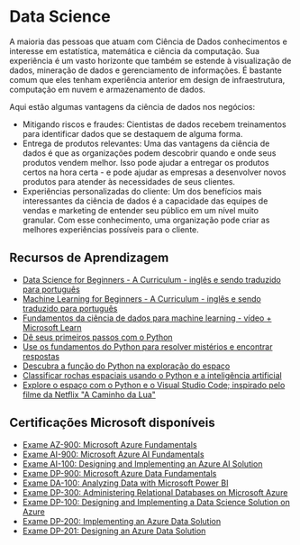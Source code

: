 # Data Science										

A maioria das pessoas que atuam com Ciência de Dados conhecimentos e interesse em estatística, matemática e ciência da computação. Sua experiência é um vasto horizonte que também se estende à visualização de dados, mineração de dados e gerenciamento de informações. É bastante comum que eles tenham experiência anterior em design de infraestrutura, computação em nuvem e armazenamento de dados.

Aqui estão algumas vantagens da ciência de dados nos negócios:

* Mitigando riscos e fraudes: Cientistas de dados recebem treinamentos para identificar dados que se destaquem de alguma forma. 
* Entrega de produtos relevantes: Uma das vantagens da ciência de dados é que as organizações podem descobrir quando e onde seus produtos vendem melhor. Isso pode ajudar a entregar os produtos certos na hora certa - e pode ajudar as empresas a desenvolver novos produtos para atender às necessidades de seus clientes.
* Experiências personalizadas do cliente: Um dos benefícios mais interessantes da ciência de dados é a capacidade das equipes de vendas e marketing de entender seu público em um nível muito granular. Com esse conhecimento, uma organização pode criar as melhores experiências possíveis para o cliente.


## Recursos de Aprendizagem

* [Data Science for Beginners - A Curriculum - inglês e sendo traduzido para português](https://microsoft.github.io/Data-Science-For-Beginners/#/)
* [Machine Learning for Beginners - A Curriculum - inglês e sendo traduzido para português](https://microsoft.github.io/ML-For-Beginners/#/)
* [Fundamentos da ciência de dados para machine learning - vídeo + Microsoft Learn](https://docs.microsoft.com/pt-br/events/learntv/learnlive-foundations-of-machine-learning/)
* [Dê seus primeiros passos com o Python](https://docs.microsoft.com/pt-br/learn/paths/python-first-steps/)
* [Use os fundamentos do Python para resolver mistérios e encontrar respostas](https://docs.microsoft.com/pt-br/learn/paths/python-partnership/)
* [Descubra a função do Python na exploração do espaço](https://docs.microsoft.com/pt-br/learn/paths/introduction-python-space-exploration-nasa/)
* [Classificar rochas espaciais usando o Python e a inteligência artificial](https://docs.microsoft.com/pt-br/learn/paths/classify-space-rocks-artificial-intelligence-nasa/)
* [Explore o espaço com o Python e o Visual Studio Code; inspirado pelo filme da Netflix "A Caminho da Lua"](https://docs.microsoft.com/pt-br/learn/paths/explore-space-using-python/)

## Certificações Microsoft disponíveis															
* [Exame AZ-900: Microsoft Azure Fundamentals](https://docs.microsoft.com/pt-br/learn/certifications/exams/az-900)
* [Exame AI-900: Microsoft Azure AI Fundamentals](https://docs.microsoft.com/pt-br/learn/certifications/azure-ai-fundamentals?WT.mc_id=microsofttech-academic-cyzanon)
* [Exame AI-100: Designing and Implementing an Azure AI Solution](https://docs.microsoft.com/pt-br/learn/certifications/azure-ai-engineer?WT.mc_id=microsofttech-academic-cyzanon)
* [Exame DP-900: Microsoft Azure Data Fundamentals](https://docs.microsoft.com/pt-br/learn/certifications/azure-data-fundamentals?WT.mc_id=microsofttech-academic-cyzanon)
* [Exame DA-100: Analyzing Data with Microsoft Power BI](https://docs.microsoft.com/pt-br/learn/certifications/data-analyst-associate/?WT.mc_id=microsofttech-academic-cyzanon)
* [Exame DP-300: Administering Relational Databases on Microsoft Azure](https://docs.microsoft.com/pt-br/learn/certifications/azure-database-administrator-associate?WT.mc_id=microsofttech-academic-cyzanon)
* [Exame DP-100: Designing and Implementing a Data Science Solution on Azure](https://docs.microsoft.com/pt-br/learn/certifications/azure-data-scientist?WT.mc_id=microsofttech-academic-cyzanon)
* [Exame DP-200: Implementing an Azure Data Solution](https://docs.microsoft.com/pt-br/learn/certifications/exams/dp-200?WT.mc_id=microsofttech-academic-cyzanon)
* [Exame DP-201: Designing an Azure Data Solution](https://docs.microsoft.com/pt-br/learn/certifications/exams/dp-201?WT.mc_id=microsofttech-academic-cyzanon)


